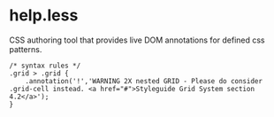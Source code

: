 # help.less
CSS authoring tool that provides live DOM annotations for defined css patterns.

```
/* syntax rules */
.grid > .grid {
    .annotation('!','WARNING 2X nested GRID - Please do consider .grid-cell instead. <a href="#">Styleguide Grid System section 4.2</a>');
}
```